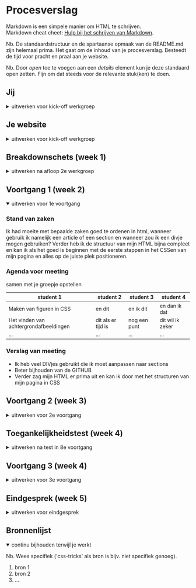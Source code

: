 # Procesverslag
Markdown is een simpele manier om HTML te schrijven.  
Markdown cheat cheet: [Hulp bij het schrijven van Markdown](https://github.com/adam-p/markdown-here/wiki/Markdown-Cheatsheet).

Nb. De standaardstructuur en de spartaanse opmaak van de README.md zijn helemaal prima. Het gaat om de inhoud van je procesverslag. Besteedt de tijd voor pracht en praal aan je website.

Nb. Door *open* toe te voegen aan een *details* element kun je deze standaard open zetten. Fijn om dat steeds voor de relevante stuk(ken) te doen.





## Jij

<details>
<summary>uitwerken voor kick-off werkgroep</summary>

### Auteur:
Niels Antonis

#### Je startniveau:
Rood

#### Je focus:
Surface, maar als het me lukt wil ik ook responsive doen.
 
</details>





## Je website

<details>
<summary>uitwerken voor kick-off werkgroep</summary>

### Je opdracht:
https://animal-crossing.com/ Mijn favoriete game van de afgelopen paar jaren, interactieve website waar ik mezelf mee hoop uit te dagen.

#### Screenshot(s) van de eerste pagina (small screen): 
Homepage
 
<img src="images/HomeAC.jpg" width="375px" alt="Homepage Animal Crossing">
<img src="images/HomeAC2.jpg" width="375px" alt="Homepage Animal Crossing">
<img src="images/HomeAC3.jpg" width="375px" alt="Homepage Animal Crossing">
 
#### Screenshot(s) van de tweede pagina (small screen):
Newspage
 
<img src="images/NewAC.jpg" width="375px" alt="Nieuwpagina Animal Crossing">
<img src="images/NewAC2.jpg" width="375px" alt="Nieuwpagina Animal Crossing">
<img src="images/NewAC3.jpg" width="375px" alt="Nieuwpagina Animal Crossing">
 
</details>



## Breakdownschets (week 1)

<details>
<summary>uitwerken na afloop 2e werkgroep</summary>

### de hele pagina: 
<img src="images/dummy-plaatje.jpg" width="375px" alt="breakdown van de hele pagina">

### dynamisch deel (bijv menu): 
<img src="images/dummy-plaatje.jpg" width="375px" alt="breakdown van een dynamisch deel">

### wellicht nog een dynamisch deel (bijv filter): 
<img src="images/dummy-plaatje.jpg" width="375px" alt="breakdown van nog een dynamisch deel">

</details>





## Voortgang 1 (week 2)

<details open>
<summary>uitwerken voor 1e voortgang</summary>

### Stand van zaken
Ik had moeite met bepaalde zaken goed te ordenen in html, wanneer gebruik ik namelijk een article of een section en wanneer zou ik een divje mogen gebruiken? Verder heb ik de structuur van mijn HTML bijna compleet en kan ik als het goed is beginnen met de eerste stappen in het CSSen van mijn pagina en alles op de juiste plek positioneren.


### Agenda voor meeting
samen met je groepje opstellen

| student 1      | student 2          | student 3    | student 4        |
| ---            | ---                | ---          | ---              |
| Maken van figuren in CSS  | en dit             | en ik dit    | en dan ik dat    |
| Het vinden van achtergrondafbeeldingen | dit als er tijd is | nog een punt | dit wil ik zeker |
| ...            | ...                | ...          | ...              |


### Verslag van meeting

- Ik heb veel DIVjes gebruikt die ik moet aanpassen naar sections
- Beter bijhouden van de GITHUB
- Verder zag mijn HTML er prima uit en kan ik door met het structuren van mijn pagina in CSS


</details>





## Voortgang 2 (week 3)

<details>
<summary>uitwerken voor 2e voortgang</summary>

### Stand van zaken
Ik heb de eerste section van mijn pagina goed kunnen vormgeven met css en alles op de juiste plek gekregen voor een mobiel scherm, ik heb echter moeite met het vinden van achtergrond afbleedingen van de pagina. De html structuur van Nintendo is een beetje rommelig waardoor sommige afbeeldingen voor mij onvindbaar zijn. Daarnaast wil ik een zandloper figuurtje maken in css, maar dat lukt me nog niet zo heel lekker.


### Agenda voor meeting
samen met je groepje opstellen

| student 1      | student 2          | student 3    | student 4        |
| ---            | ---                | ---          | ---              |
| dit bespreken  | en dit             | en ik dit    | en dan ik dat    |
| en dat ook nog | dit als er tijd is | nog een punt | dit wil ik zeker |
| ...            | ...                | ...          | ...              |


### Verslag van meeting
hier na afloop snel de uitkomsten van de meeting vastleggen

- Ik heb hulp gekregen bij het zoeken van achtergrondafbeeldingen en kan ze nu zelf vinden in de html structuur van mijn pagina.
- Geleerd om 
- nog een punt
- ...

</details>





## Toegankelijkheidstest (week 4)

<details>
<summary>uitwerken na test in 8e voortgang</summary>

### Bevindingen
Lijst met je bevindingen die in de test naar voren kwamen:

#### Titel eerste bevinding
Hier korte omschrijving (met indien nodig een afbeelding)

Hier een omschrijving van hoe het opgelost kan worden (met indien nodig een afbeelding)


#### Titel tweede bevinding. 
Hier korte omschrijving (met indien nodig een afbeelding)

Hier een omschrijving van hoe het opgelost kan worden (met indien nodig een afbeelding)


#### Titel volgende bevinding. 
Hier korte omschrijving (met indien nodig een afbeelding)

Hier een omschrijving van hoe het opgelost kan worden (met indien nodig een afbeelding)


#### Titel nog een bevinding. 
Hier korte omschrijving (met indien nodig een afbeelding)

Hier een omschrijving van hoe het opgelost kan worden (met indien nodig een afbeelding)

</details>





## Voortgang 3 (week 4)

<details>
<summary>uitwerken voor 3e voortgang</summary>

### Stand van zaken
hier dit ging goed & dit was lastig (neem ook screenshots op van delen van je website en code)


### Agenda voor meeting
samen met je groepje opstellen

| student 1      | student 2          | student 3    | student 4        |
| ---            | ---                | ---          | ---              |
| dit bespreken  | en dit             | en ik dit    | en dan ik dat    |
| en dat ook nog | dit als er tijd is | nog een punt | dit wil ik zeker |
| ...            | ...                | ...          | ...              |


### Verslag van meeting
hier na afloop snel de uitkomsten van de meeting vastleggen

- punt 1
- punt 2
- nog een punt
- ...

</details>





## Eindgesprek (week 5)

<details>
<summary>uitwerken voor eindgesprek</summary>

### Stand van zaken
hier dit ging goed & dit was lastig (neem ook screenshots op van delen van je website en code)

### Screenshot(s)

hier screenshot(s) van je eindresultaat

</details>





## Bronnenlijst

<details open>
<summary>continu bijhouden terwijl je werkt</summary>

Nb. Wees specifiek ('css-tricks' als bron is bijv. niet specifiek genoeg).

1. bron 1
2. bron 2
3. ...

</details>
